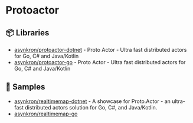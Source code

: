# Protoactor

## 📦 Libraries
- [asynkron/protoactor-dotnet](https://github.com/asynkron/protoactor-dotnet) - Proto Actor - Ultra fast distributed actors for Go, C# and Java/Kotlin
- [asynkron/protoactor-go](https://github.com/asynkron/protoactor-go) - Proto Actor - Ultra fast distributed actors for Go, C# and Java/Kotlin
## 🚀 Samples
- [asynkron/realtimemap-dotnet](https://github.com/asynkron/realtimemap-dotnet) - A showcase for Proto.Actor - an ultra-fast distributed actors solution for Go, C#, and Java/Kotlin.
- [asynkron/realtimemap-go](https://github.com/asynkron/realtimemap-go)